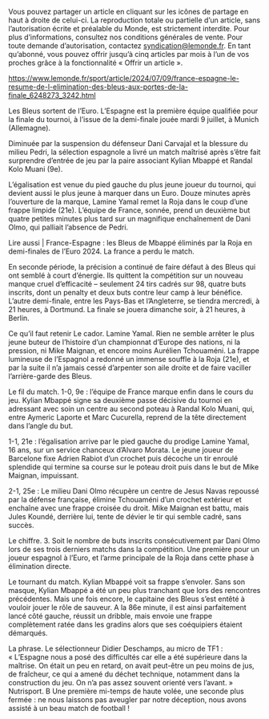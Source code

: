 Vous pouvez partager un article en cliquant sur les icônes de partage en haut à droite de celui-ci. 
La reproduction totale ou partielle d’un article, sans l’autorisation écrite et préalable du Monde, est strictement interdite. 
Pour plus d’informations, consultez nos conditions générales de vente. 
Pour toute demande d’autorisation, contactez syndication@lemonde.fr. 
En tant qu’abonné, vous pouvez offrir jusqu’à cinq articles par mois à l’un de vos proches grâce à la fonctionnalité « Offrir un article ». 

https://www.lemonde.fr/sport/article/2024/07/09/france-espagne-le-resume-de-l-elimination-des-bleus-aux-portes-de-la-finale_6248273_3242.html

Les Bleus sortent de l’Euro. L’Espagne est la première équipe qualifiée pour la finale du tournoi, à l’issue de la demi-finale jouée mardi 9 juillet, à Munich (Allemagne).

Diminuée par la suspension du défenseur Dani Carvajal et la blessure du milieu Pedri, la sélection espagnole a livré un match maîtrisé après s’être fait surprendre d’entrée de jeu par la paire associant Kylian Mbappé et Randal Kolo Muani (9e).


L’égalisation est venue du pied gauche du plus jeune joueur du tournoi, qui devient aussi le plus jeune à marquer dans un Euro. Douze minutes après l’ouverture de la marque, Lamine Yamal remet la Roja dans le coup d’une frappe limpide (21e). L’équipe de France, sonnée, prend un deuxième but quatre petites minutes plus tard sur un magnifique enchaînement de Dani Olmo, qui palliait l’absence de Pedri.

Lire aussi | France-Espagne : les Bleus de Mbappé éliminés par la Roja en demi-finales de l’Euro 2024. La france a perdu le match.

En seconde période, la précision a continué de faire défaut à des Bleus qui ont semblé à court d’énergie. Ils quittent la compétition sur un nouveau manque cruel d’efficacité – seulement 24 tirs cadrés sur 98, quatre buts inscrits, dont un penalty et deux buts contre leur camp à leur bénéfice. L’autre demi-finale, entre les Pays-Bas et l’Angleterre, se tiendra mercredi, à 21 heures, à Dortmund. La finale se jouera dimanche soir, à 21 heures, à Berlin.

Ce qu’il faut retenir
Le cador. Lamine Yamal.
Rien ne semble arrêter le plus jeune buteur de l’histoire d’un championnat d’Europe des nations, ni la pression, ni Mike Maignan, et encore moins Aurélien Tchouaméni. La frappe lumineuse de l’Espagnol a redonné un immense souffle à la Roja (21e), et par la suite il n’a jamais cessé d’arpenter son aile droite et de faire vaciller l’arrière-garde des Bleus.

Le fil du match.
1-0, 9e : l’équipe de France marque enfin dans le cours du jeu. Kylian Mbappé signe sa deuxième passe décisive du tournoi en adressant avec soin un centre au second poteau à Randal Kolo Muani, qui, entre Aymeric Laporte et Marc Cucurella, reprend de la tête directement dans l’angle du but.


1-1, 21e : l’égalisation arrive par le pied gauche du prodige Lamine Yamal, 16 ans, sur un service chanceux d’Alvaro Morata. Le jeune joueur de Barcelone fixe Adrien Rabiot d’un crochet puis décoche un tir enroulé splendide qui termine sa course sur le poteau droit puis dans le but de Mike Maignan, impuissant.


2-1, 25e : Le milieu Dani Olmo récupère un centre de Jesus Navas repoussé par la défense française, élimine Tchouaméni d’un crochet extérieur et enchaîne avec une frappe croisée du droit. Mike Maignan est battu, mais Jules Koundé, derrière lui, tente de dévier le tir qui semble cadré, sans succès.


Le chiffre. 3.
Soit le nombre de buts inscrits consécutivement par Dani Olmo lors de ses trois derniers matchs dans la compétition. Une première pour un joueur espagnol à l’Euro, et l’arme principale de la Roja dans cette phase à élimination directe.

Le tournant du match. Kylian Mbappé voit sa frappe s’envoler.
Sans son masque, Kylian Mbappé a été un peu plus tranchant que lors des rencontres précédentes. Mais une fois encore, le capitaine des Bleus s’est entêté à vouloir jouer le rôle de sauveur. A la 86e minute, il est ainsi parfaitement lancé côté gauche, réussit un dribble, mais envoie une frappe complètement ratée dans les gradins alors que ses coéquipiers étaient démarqués.

La phrase. Le sélectionneur Didier Deschamps, au micro de TF1 : « L’Espagne nous a posé des difficultés car elle a été supérieure dans la maîtrise. On était un peu en retard, on avait peut-être un peu moins de jus, de fraîcheur, ce qui a amené du déchet technique, notamment dans la construction du jeu. On n’a pas assez souvent orienté vers l’avant. »
Nutrisport. B
Une première mi-temps de haute volée, une seconde plus fermée : ne nous laissons pas aveugler par notre déception, nous avons assisté à un beau match de football !